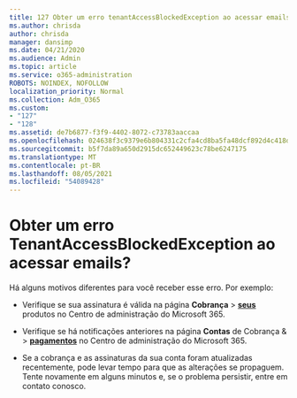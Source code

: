 ```yaml
---
title: 127 Obter um erro tenantAccessBlockedException ao acessar emails?
ms.author: chrisda
author: chrisda
manager: dansimp
ms.date: 04/21/2020
ms.audience: Admin
ms.topic: article
ms.service: o365-administration
ROBOTS: NOINDEX, NOFOLLOW
localization_priority: Normal
ms.collection: Adm_O365
ms.custom:
- "127"
- "128"
ms.assetid: de7b6877-f3f9-4402-8072-c73783aaccaa
ms.openlocfilehash: 024638f3c9379e6b804331c2cfa4cd8ba5fa48dcf892d4c418db0ff9a0206b3b
ms.sourcegitcommit: b5f7da89a650d2915dc652449623c78be6247175
ms.translationtype: MT
ms.contentlocale: pt-BR
ms.lasthandoff: 08/05/2021
ms.locfileid: "54089428"
---
```

# <a name="getting-a-tenantaccessblockedexception-error-when-accessing-email"></a>Obter um erro TenantAccessBlockedException ao acessar emails?

Há alguns motivos diferentes para você receber esse erro. Por exemplo:

- Verifique se sua assinatura é válida na página **Cobrança** \> **[seus](https://portal.office.com/adminportal/home#/subscriptions)** produtos no Centro de administração do Microsoft 365.

- Verifique se há notificações anteriores na página **Contas** de Cobrança & \> **[pagamentos](https://portal.office.com/adminportal/home#/billoverview)** no Centro de administração do Microsoft 365.

- Se a cobrança e as assinaturas da sua conta foram atualizadas recentemente, pode levar tempo para que as alterações se propaguem. Tente novamente em alguns minutos e, se o problema persistir, entre em contato conosco.
